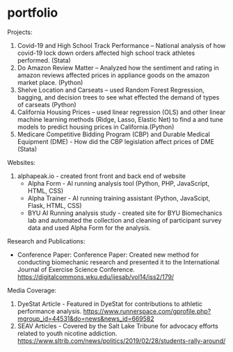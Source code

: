 # portfolio
Projects:
 1. Covid-19 and High School Track Performance – National analysis of how covid-19 lock down orders affected high school track athletes performed. (Stata)
 2. Do Amazon Review Matter – Analyzed how the sentiment and rating in amazon reviews affected prices in appliance goods on the amazon market place. (Python)
 3. Shelve Location and Carseats – used Random Forest Regression, bagging, and decision trees to see what effected the demand of types of carseats (Python)
 4. California Housing Prices – used linear regression (OLS) and other linear machine learning methods (Ridge, Lasso, Elastic Net) to find a and tune models to predict housing prices in California.(Python)
 5. Medicare Competitive Bidding Program (CBP) and Durable Medical Equipment (DME) -  How did the CBP legislation affect prices of DME (Stata)
    
Websites:
 1. alphapeak.io - created front front and back end of website
    - Alpha Form - AI running analysis tool (Python, PHP, JavaScript, HTML, CSS)
    - Alpha Trainer - AI running training assistant (Python, JavaScipt, Flask, HTML, CSS)
    - BYU AI Running analysis study - created site for BYU Biomechanics lab and automated the collection and cleaning of participant survey data and used Alpha Form for the analysis.
      
Research and Publications: 
 - Conference Paper: Conference Paper: Created new method for conducting biomechanic research and presented it to the International Journal of Exercise Science Conference.
https://digitalcommons.wku.edu/ijesab/vol14/iss2/179/

Media Coverage: 
1. DyeStat Article -  Featured in DyeStat for contributions to athletic performance analysis. https://www.runnerspace.com/gprofile.php?mgroup_id=44531&do=news&news_id=669582
2. SEAV Articles -  Covered by the Salt Lake Tribune for advocacy efforts related to youth   nicotine addiction. 
https://www.sltrib.com/news/politics/2019/02/28/students-rally-around/

